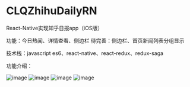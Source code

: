 # CLQZhihuDailyRN
React-Native实现知乎日报app（iOS版）

功能：今日热闻、详情查看、侧边栏
待完善：侧边栏、首页新闻列表分组显示

技术栈：javascript es6、react-native、react-redux、redux-saga


功能介绍： 


![image](https://github.com/chy305chy/CLQZhihuDailyRN/blob/master/snapshots/1.png)
![image](https://github.com/chy305chy/CLQZhihuDailyRN/blob/master/snapshots/2.png)
![image](https://github.com/chy305chy/CLQZhihuDailyRN/blob/master/snapshots/3.png)
![image](https://github.com/chy305chy/CLQZhihuDailyRN/blob/master/snapshots/4.png)
